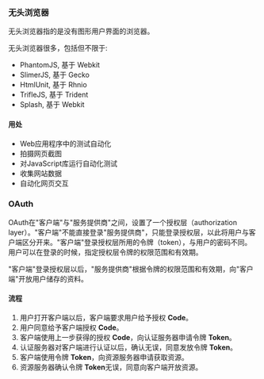 ### 无头浏览器
无头浏览器指的是没有图形用户界面的浏览器。

无头浏览器很多，包括但不限于:
- PhantomJS, 基于 Webkit
- SlimerJS, 基于 Gecko
- HtmlUnit, 基于 Rhnio
- TrifleJS, 基于 Trident
- Splash, 基于 Webkit

#### 用处
- Web应用程序中的测试自动化
- 拍摄网页截图
- 对JavaScript库运行自动化测试
- 收集网站数据
- 自动化网页交互

### OAuth
OAuth在"客户端"与"服务提供商"之间，设置了一个授权层（authorization layer）。"客户端"不能直接登录"服务提供商"，只能登录授权层，以此将用户与客户端区分开来。"客户端"登录授权层所用的令牌（token），与用户的密码不同。用户可以在登录的时候，指定授权层令牌的权限范围和有效期。

"客户端"登录授权层以后，"服务提供商"根据令牌的权限范围和有效期，向"客户端"开放用户储存的资料。

#### 流程
1. 用户打开客户端以后，客户端要求用户给予授权 **Code**。
2. 用户同意给予客户端授权 **Code**。
3. 客户端使用上一步获得的授权 **Code**，向认证服务器申请令牌 **Token**。
4. 认证服务器对客户端进行认证以后，确认无误，同意发放令牌 **Token**。
5. 客户端使用令牌 **Token**，向资源服务器申请获取资源。
6. 资源服务器确认令牌 **Token**无误，同意向客户端开放资源。